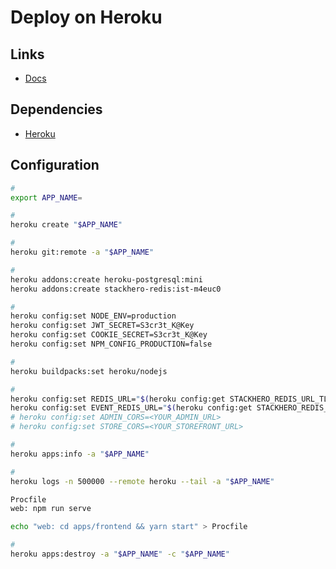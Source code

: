 # Deploy on Heroku

## Links

- [Docs](https://docs.medusajs.com/deployments/server/deploying-on-heroku)

## Dependencies

- [Heroku](/heroku/README.md)

## Configuration

```sh
#
export APP_NAME=

#
heroku create "$APP_NAME"

#
heroku git:remote -a "$APP_NAME"

#
heroku addons:create heroku-postgresql:mini
heroku addons:create stackhero-redis:ist-m4euc0

#
heroku config:set NODE_ENV=production
heroku config:set JWT_SECRET=S3cr3t_K@Key
heroku config:set COOKIE_SECRET=S3cr3t_K@Key
heroku config:set NPM_CONFIG_PRODUCTION=false

#
heroku buildpacks:set heroku/nodejs

#
heroku config:set REDIS_URL="$(heroku config:get STACKHERO_REDIS_URL_TLS)"
heroku config:set EVENT_REDIS_URL="$(heroku config:get STACKHERO_REDIS_URL_TLS)"
# heroku config:set ADMIN_CORS=<YOUR_ADMIN_URL>
# heroku config:set STORE_CORS=<YOUR_STOREFRONT_URL>

#
heroku apps:info -a "$APP_NAME"

#
heroku logs -n 500000 --remote heroku --tail -a "$APP_NAME"

Procfile
web: npm run serve

echo "web: cd apps/frontend && yarn start" > Procfile

#
heroku apps:destroy -a "$APP_NAME" -c "$APP_NAME"
```
